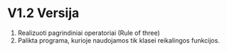 # V1.2 Versija

1. Realizuoti pagrindiniai operatoriai (Rule of three)
2. Palikta programa, kurioje naudojamos tik klasei reikalingos funkcijos.
